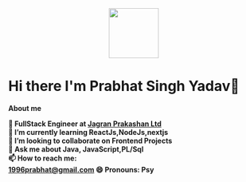<div id="header" align="center">
  <img src="https://media.giphy.com/media/M9gbBd9nbDrOTu1Mqx/giphy.gif" width="100"/>
</div>

<h1>Hi there I'm Prabhat Singh Yadav👋</h1>
  
**About me**

<b>🔭 FullStack Engineer at [Jagran Prakashan Ltd](https://jplcorp.in) <br>
🌱 I’m currently learning  ReactJs,NodeJs,nextjs <br>
👯 I’m looking to collaborate on Frontend Projects <br>
💬 Ask me about Java, JavaScript,PL/Sql <br>
📫 How to reach me:  <br> 1996prabhat@gmail.com
😄 Pronouns: Psy <br>

